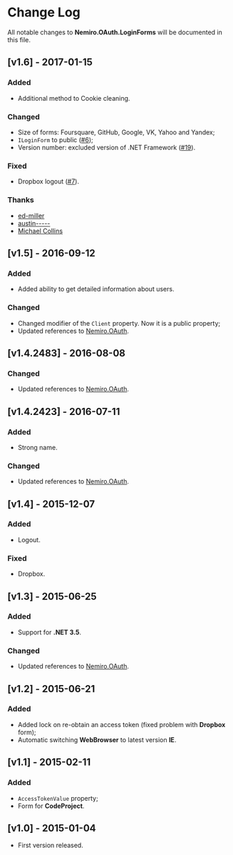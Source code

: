 # Change Log

All notable changes to **Nemiro.OAuth.LoginForms** will be documented in this file.

## [v1.6] - 2017-01-15

### Added
* Additional method to Cookie cleaning.

### Changed
* Size of forms: Foursquare, GitHub, Google, VK, Yahoo and Yandex;
* `ILoginForm` to public  ([#6](https://github.com/alekseynemiro/Nemiro.OAuth.LoginForms/issues/6));
* Version number: excluded version of .NET Framework ([#19](https://github.com/alekseynemiro/nemiro.oauth.dll/issues/19)).

### Fixed
* Dropbox logout ([#7](https://github.com/alekseynemiro/Nemiro.OAuth.LoginForms/issues/7)).

### Thanks
* [ed-miller](https://github.com/ed-miller)
* [austin-----](https://github.com/austin-----)
* [Michael Collins](https://github.com/mfcollins3)

## [v1.5] - 2016-09-12

### Added
* Added ability to get detailed information about users.

### Changed
* Changed modifier of the `Client` property. Now it is a public property;
* Updated references to [Nemiro.OAuth](https://github.com/alekseynemiro/nemiro.oauth.dll).

## [v1.4.2483] - 2016-08-08

### Changed
* Updated references to [Nemiro.OAuth](https://github.com/alekseynemiro/nemiro.oauth.dll).

## [v1.4.2423] - 2016-07-11

### Added
* Strong name.

### Changed
* Updated references to [Nemiro.OAuth](https://github.com/alekseynemiro/nemiro.oauth.dll).

## [v1.4] - 2015-12-07

### Added
* Logout.

### Fixed
* Dropbox.

## [v1.3] - 2015-06-25

### Added
* Support for **.NET 3.5**.

### Changed
* Updated references to [Nemiro.OAuth](https://github.com/alekseynemiro/nemiro.oauth.dll).

## [v1.2] - 2015-06-21

### Added
* Added lock on re-obtain an access token (fixed problem with **Dropbox** form);
* Automatic switching **WebBrowser** to latest version **IE**.

## [v1.1] - 2015-02-11

### Added
* `AccessTokenValue` property;
* Form for **CodeProject**.

## [v1.0] - 2015-01-04

* First version released.